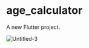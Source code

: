 # age_calculator

A new Flutter project.


![Untitled-3](https://user-images.githubusercontent.com/78043455/180839614-5afa1139-4322-4e58-b242-159a905a5377.png)
